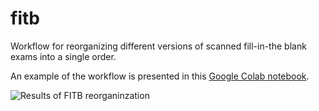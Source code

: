 # fitb
Workflow for reorganizing different versions of scanned fill-in-the blank exams into a single order.

An example of the workflow is presented in this [Google Colab notebook](https://colab.research.google.com/drive/1-rybIlkYilo-LPvylT3AInMh7UlnGajM?usp=sharing).


![Results of FITB reorganinzation]([https://github.com/[username]/[reponame]/blob/[branch]/image.jpg?raw=true](https://raw.githubusercontent.com/brouwern/fitb/main/FITB_results.png))

